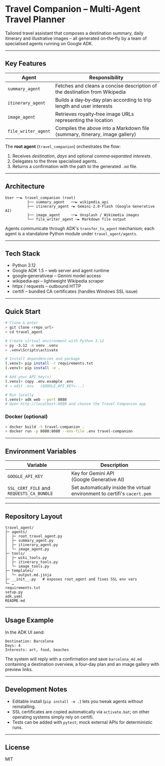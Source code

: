 # Travel Companion – Multi‑Agent Travel Planner

Tailored travel assistant that composes a destination summary, daily itinerary and illustrative images – all generated on‑the‑fly by a team of specialised agents running on Google ADK.

---

## Key Features

| Agent               | Responsibility                                                              |
| ------------------- | --------------------------------------------------------------------------- |
| `summary_agent`     | Fetches and cleans a concise description of the destination from Wikipedia  |
| `itinerary_agent`   | Builds a day‑by‑day plan according to trip length and user interests        |
| `image_agent`       | Retrieves royalty‑free image URLs representing the location                 |
| `file_writer_agent` | Compiles the above into a Markdown file (summary, itinerary, image gallery) |

The **root agent** (`travel_companion`) orchestrates the flow:

1. Receives *destination*, *days* and optional *comma‑separated interests*.
2. Delegates to the three specialised agents.
3. Returns a confirmation with the path to the generated `.md` file.

---

## Architecture

```
User ──► travel_companion (root)
          ├── summary_agent   ──► wikipedia_api
          ├── itinerary_agent ─► Gemini‑2.0‑Flash (Google Generative AI)
          ├── image_agent     ──► Unsplash / Wikimedia images
          └── file_writer_agent ─► Markdown file output
```

Agents communicate through ADK's `transfer_to_agent` mechanism; each agent is a standalone Python module under `travel_agent/agents`.

---

## Tech Stack

* Python 3.12
* Google ADK 1.5 – web server and agent runtime
* google‑generativeai – Gemini model access
* wikipedia‑api – lightweight Wikipedia scraper
* httpx / requests – outbound HTTP
* certifi – bundled CA certificates (handles Windows SSL issue)

---

## Quick Start

```bash
# Clone & enter
> git clone <repo_url>
> cd travel_agent

# Create virtual environment with Python 3.12
> py -3.12 -m venv .venv
> .venv\Scripts\activate

# Install dependencies and package
(.venv)> pip install -r requirements.txt
(.venv)> pip install -e .

# Add your API key(s)
(.venv)> copy .env.example .env
# → edit .env   (GOOGLE_API_KEY=...)

# Run locally
(.venv)> adk web --port 8080
# Open http://localhost:8080 and choose the Travel Companion app
```

### Docker (optional)

```bash
> docker build -t travel-companion .
> docker run -p 8080:8080 --env-file .env travel-companion
```

---

## Environment Variables

| Variable                                 | Description                                                                |
| ---------------------------------------- | -------------------------------------------------------------------------- |
| `GOOGLE_API_KEY`                         | Key for Gemini API (Google Generative AI)                                  |
| `SSL_CERT_FILE` and `REQUESTS_CA_BUNDLE` | Set automatically inside the virtual environment to certifi's `cacert.pem` |

---

## Repository Layout

```
travel_agent/
├─ agents/
│  ├─ root_travel_agent.py
│  ├─ summary_agent.py
│  ├─ itinerary_agent.py
│  └─ image_agent.py
├─ tools/
│  ├─ wiki_tools.py
│  ├─ itinerary_tools.py
│  └─ image_tools.py
├─ templates/
│  └─ output.md.jinja
├─ __init__.py   # exposes root_agent and fixes SSL env vars
└─ …
requirements.txt
setup.py
adk.yaml
README.md
```

---

## Usage Example

In the ADK UI send:

```
Destination: Barcelona
Days: 4
Interests: art, food, beaches
```

The system will reply with a confirmation and save `barcelona_4d.md` containing a destination overview, a four‑day plan and an image gallery with preview links.

---

## Development Notes

* Editable install (`pip install -e .`) lets you tweak agents without reinstalling.
* SSL certificates are copied automatically via `activate.bat`; on other operating systems simply rely on certifi.
* Tests can be added with `pytest`; mock external APIs for deterministic runs.

---

## License

MIT

